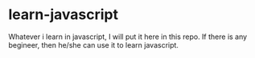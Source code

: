 # learn-javascript
Whatever i learn in javascript, I will put it here in this repo. If there is any begineer, then he/she can use it to learn javascript.
